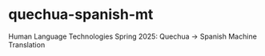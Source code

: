 # quechua-spanish-mt
Human Language Technologies Spring 2025: Quechua -> Spanish Machine Translation
